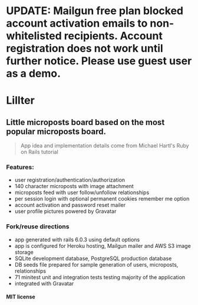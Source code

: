 # UPDATE: Mailgun free plan blocked account activation emails to non-whitelisted recipients. Account registration does not work until further notice. Please use guest user as a demo.

# Lillter

## Little microposts board based on the most popular microposts board.

> App idea and implementation details come from Michael Hartl's Ruby on Rails tutorial

### Features:

- user registration/authentication/authorization
- 140 character microposts with image attachment
- microposts feed with user follow/unfollow relationships
- per session login with optional permanent cookies remember me option
- account activation and password reset mailer
- user profile pictures powered by Gravatar

### Fork/reuse directions

- app generated with rails 6.0.3 using default options
- app is configured for Heroku hosting, Mailgun mailer and AWS S3 image storage
- SQLite development database, PostgreSQL production database
- DB seeds file prepared for sample generation of users, microposts, relationships
- 71 minitest unit and integration tests testing majority of the application
- integrated with Gravatar

#### MIT license
